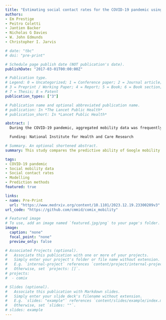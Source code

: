 ```yaml
---
title: "Estimating social contact rates for the COVID-19 pandemic using Google mobility and pre-pandemic contact surveys"
authors:
- Em Prestige
- Peitro Coletti
- Jantien Backer
- Nicholas G Davies
- W. John Edmunds
- Christopher I. Jarvis

# date: "tbc"
# doi: "pre-print"

# Schedule page publish date (NOT publication's date).
publishDate: "2017-03-01T00:00:00Z"

# Publication type.
# Legend: 0 = Uncategorized; 1 = Conference paper; 2 = Journal article;
# 3 = Preprint / Working Paper; 4 = Report; 5 = Book; 6 = Book section;
# 7 = Thesis; 8 = Patent
publication_types: ["3"]

# Publication name and optional abbreviated publication name.
# publication: In *The Lancet Public Health*
# publication_short: In *Lancet Public Health*

abstract: |
  During the COVID-19 pandemic, aggregated mobility data was frequently used to estimate changing social contact rates. By taking pre-pandemic contact matrices, and transforming these using pandemic-era mobility data, infectious disease modellers attempted to predict the effect of large-scale behavioural changes on contact rates. This study explores the most accurate method for this transformation, using pandemic-era contact surveys as ground truth. We compared four methods for scaling synthetic contact matrices: two using fitted regression models and two using “naïve” mobility or mobility squared models. The regression models were fitted using the CoMix contact survey and Google mobility data from the UK over March 2020 – March 2021. The four models were then used to scale synthetic contact matrices—a representation of pre-pandemic behaviour—using mobility data from the UK, Belgium and the Netherlands to predict the number of contacts expected in “work” and “other” settings for a given mobility level. We then compared partial reproduction numbers estimated from the four models with those calculated directly from CoMix contact matrices across the three countries. The accuracy of each model was assessed using root mean squared error. The fitted regression models had substantially more accurate predictions than the naïve models, even when models were applied to out-of-sample data from the UK, Belgium and the Netherlands. Across all countries investigated, the linear fitted regression model was the most accurate and the naïve model using mobility alone was the least accurate. When attempting to estimate social contact rates during a pandemic without the resources available to conduct contact surveys, using a model fitted to data from another pandemic context is likely to be an improvement over using a “naïve” model based on mobility data alone. If a naïve model is to be used, mobility squared may be a better predictor of contact rates than mobility per se.

  Funding: National Institute for Health and Care Research

# Summary. An optional shortened abstract.
summary: This study compares the predictive ability of Google mobility data to pandemic-era contacts surveys

tags:
- COVID-19 pandemic
- Social mobility data
- Social contact rates
- Modelling
- Prediction methods
featured: true

links:
- name: Pre-Print
  url: "https://www.medrxiv.org/content/10.1101/2023.12.19.23300209v3"
url_code: "https://github.com/cmmid/comix_mobility"

# Featured image
# To use, add an image named `featured.jpg/png` to your page's folder. 
image:
  caption: "none"
  focal_point: "none"
  preview_only: false

# Associated Projects (optional).
#   Associate this publication with one or more of your projects.
#   Simply enter your project's folder or file name without extension.
#   E.g. `internal-project` references `content/project/internal-project/index.md`.
#   Otherwise, set `projects: []`.
# projects:
#  - comix

# Slides (optional).
#   Associate this publication with Markdown slides.
#   Simply enter your slide deck's filename without extension.
#   E.g. `slides: "example"` references `content/slides/example/index.md`.
#   Otherwise, set `slides: ""`.
# slides: example
---
```

